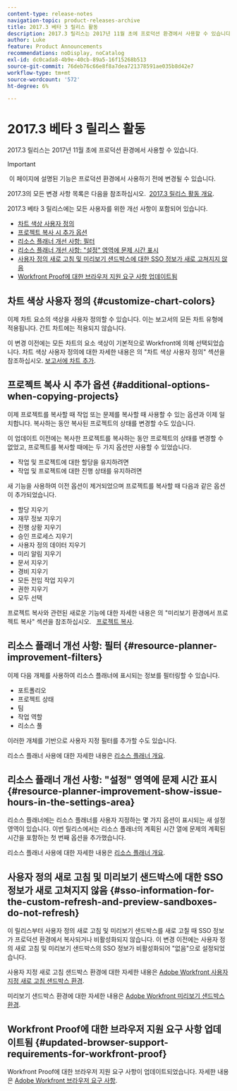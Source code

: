 ```yaml
---
content-type: release-notes
navigation-topic: product-releases-archive
title: 2017.3 베타 3 릴리스 활동
description: 2017.3 릴리스는 2017년 11월 초에 프로덕션 환경에서 사용할 수 있습니다.
author: Luke
feature: Product Announcements
recommendations: noDisplay, noCatalog
exl-id: dc0cada8-4b9e-40cb-89a5-16f15268b513
source-git-commit: 76deb76c66e8f8a7dea721378591ae035b8d42e7
workflow-type: tm+mt
source-wordcount: '572'
ht-degree: 6%

---
```


# 2017.3 베타 3 릴리스 활동

2017.3 릴리스는 2017년 11월 초에 프로덕션 환경에서 사용할 수 있습니다.

>[!IMPORTANT]
>
> 이 페이지에 설명된 기능은 프로덕션 환경에서 사용하기 전에 변경될 수 있습니다.

2017.3의 모든 변경 사항 목록은 다음을 참조하십시오.  [2017.3 릴리스 활동 개요](../../../../product-announcements/product-releases/quarterly-release-archive/2017.3-release-activity/2017.3-release-activity-overview.md).

2017.3 베타 3 릴리스에는 모든 사용자를 위한 개선 사항이 포함되어 있습니다.

* [차트 색상 사용자 정의](#customize-chart-colors)
* [프로젝트 복사 시 추가 옵션](#additional-options-when-copying-projects)
* [리소스 플래너 개선 사항: 필터](#resource-planner-improvement-filters)
* [리소스 플래너 개선 사항: &quot;설정&quot; 영역에 문제 시간 표시](#resource-planner-improvement-show-issue-hours-in-the-settings-area)
* [사용자 정의 새로 고침 및 미리보기 샌드박스에 대한 SSO 정보가 새로 고쳐지지 않음](#sso-information-for-the-custom-refresh-and-preview-sandboxes-do-not-refresh)
* [Workfront Proof에 대한 브라우저 지원 요구 사항 업데이트됨](#updated-browser-support-requirements-for-workfront-proof)

## 차트 색상 사용자 정의 {#customize-chart-colors}

이제 차트 요소의 색상을 사용자 정의할 수 있습니다. 이는 보고서의 모든 차트 유형에 적용됩니다. 간트 차트에는 적용되지 않습니다.

이 변경 이전에는 모든 차트의 요소 색상이 기본적으로 Workfront에 의해 선택되었습니다. 차트 색상 사용자 정의에 대한 자세한 내용은 의 &quot;차트 색상 사용자 정의&quot; 섹션을 참조하십시오. [보고서에 차트 추가](../../../../reports-and-dashboards/reports/creating-and-managing-reports/add-chart-report.md).

## 프로젝트 복사 시 추가 옵션 {#additional-options-when-copying-projects}

이제 프로젝트를 복사할 때 작업 또는 문제를 복사할 때 사용할 수 있는 옵션과 이제 일치합니다. 복사하는 동안 복사된 프로젝트의 상태를 변경할 수도 있습니다.

이 업데이트 이전에는 복사한 프로젝트를 복사하는 동안 프로젝트의 상태를 변경할 수 없었고, 프로젝트를 복사할 때에는 두 가지 옵션만 사용할 수 있었습니다.

* 작업 및 프로젝트에 대한 할당을 유지하려면
* 작업 및 프로젝트에 대한 진행 상태를 유지하려면

새 기능을 사용하여 이전 옵션이 제거되었으며 프로젝트를 복사할 때 다음과 같은 옵션이 추가되었습니다.

* 할당 지우기
* 재무 정보 지우기
* 진행 상황 지우기
* 승인 프로세스 지우기
* 사용자 정의 데이터 지우기
* 미리 알림 지우기
* 문서 지우기
* 경비 지우기
* 모든 전임 작업 지우기
* 권한 지우기
* 모두 선택

프로젝트 복사와 관련된 새로운 기능에 대한 자세한 내용은 의 &quot;미리보기 환경에서 프로젝트 복사&quot; 섹션을 참조하십시오.   [프로젝트 복사](../../../../manage-work/projects/manage-projects/copy-project.md).

## 리소스 플래너 개선 사항: 필터 {#resource-planner-improvement-filters}

이제 다음 개체를 사용하여 리소스 플래너에 표시되는 정보를 필터링할 수 있습니다.

* 포트폴리오
* 프로젝트 상태
* 팀
* 작업 역할
* 리소스 풀

이러한 개체를 기반으로 사용자 지정 필터를 추가할 수도 있습니다.

리소스 플래너 사용에 대한 자세한 내용은 [리소스 플래너 개요](../../../../resource-mgmt/resource-planning/get-started-resource-planner.md). 

## 리소스 플래너 개선 사항: &quot;설정&quot; 영역에 문제 시간 표시 {#resource-planner-improvement-show-issue-hours-in-the-settings-area}

리소스 플래너에는 리소스 플래너를 사용자 지정하는 몇 가지 옵션이 표시되는 새 설정 영역이 있습니다. 이번 릴리스에서는 리소스 플래너의 계획된 시간 열에 문제의 계획된 시간을 포함하는 첫 번째 옵션을 추가했습니다.

리소스 플래너 사용에 대한 자세한 내용은 [리소스 플래너 개요](../../../../resource-mgmt/resource-planning/get-started-resource-planner.md).

## 사용자 정의 새로 고침 및 미리보기 샌드박스에 대한 SSO 정보가 새로 고쳐지지 않음 {#sso-information-for-the-custom-refresh-and-preview-sandboxes-do-not-refresh}

이 릴리스부터 사용자 정의 새로 고침 및 미리보기 샌드박스를 새로 고칠 때 SSO 정보가 프로덕션 환경에서 복사되거나 비활성화되지 않습니다. 이 변경 이전에는 사용자 정의 새로 고침 및 미리보기 샌드박스의 SSO 정보가 비활성화되어 &quot;없음&quot;으로 설정되었습니다.

사용자 지정 새로 고침 샌드박스 환경에 대한 자세한 내용은 [Adobe Workfront 사용자 지정 새로 고침 샌드박스 환경](../../../../administration-and-setup/set-up-workfront/workfront-testing-environments/wf-custom-refresh-sandbox-environment.md).

미리보기 샌드박스 환경에 대한 자세한 내용은 [Adobe Workfront 미리보기 샌드박스 환경](../../../../administration-and-setup/set-up-workfront/workfront-testing-environments/wf-preview-sandbox-environment.md).

## Workfront Proof에 대한 브라우저 지원 요구 사항 업데이트됨 {#updated-browser-support-requirements-for-workfront-proof}

Workfront Proof에 대한 브라우저 지원 요구 사항이 업데이트되었습니다. 자세한 내용은 [Adobe Workfront 브라우저 요구 사항](../../../../workfront-basics/workfront-browser-requirements.md).
